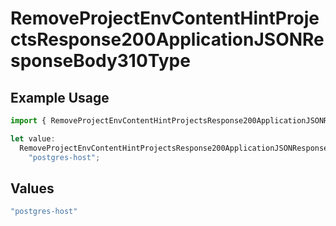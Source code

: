 # RemoveProjectEnvContentHintProjectsResponse200ApplicationJSONResponseBody310Type

## Example Usage

```typescript
import { RemoveProjectEnvContentHintProjectsResponse200ApplicationJSONResponseBody310Type } from "@vercel/sdk/models/removeprojectenvop.js";

let value:
  RemoveProjectEnvContentHintProjectsResponse200ApplicationJSONResponseBody310Type =
    "postgres-host";
```

## Values

```typescript
"postgres-host"
```